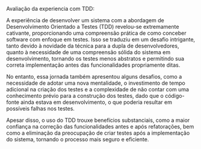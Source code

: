 Avaliação da experiencia com TDD:

A experiência de desenvolver um sistema com a abordagem de Desenvolvimento Orientado a Testes (TDD) revelou-se extremamente cativante, proporcionando uma compreensão prática de como conceber software com enfoque em testes. Isso se traduziu em um desafio intrigante, tanto devido à novidade da técnica para a dupla de desenvolvedores, quanto à necessidade de uma compreensão sólida do sistema em desenvolvimento, tornando os testes menos abstratos e permitindo sua correta implementação antes das funcionalidades propriamente ditas.

No entanto, essa jornada também apresentou alguns desafios, como a necessidade de adotar uma nova mentalidade, o investimento de tempo adicional na criação dos testes e a complexidade de não contar com uma conhecimento prévio para a construção dos testes, dado que o código-fonte ainda estava em desenvolvimento, o que poderia resultar em possíveis falhas nos testes.

Apesar disso, o uso do TDD trouxe benefícios substanciais, como a maior confiança na correção das funcionalidades antes e após refatorações, bem como a eliminação da preocupação de criar testes após a implementação do sistema, tornando o processo mais seguro e eficiente.